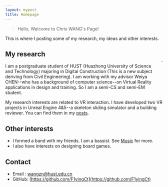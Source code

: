 ```yaml
---
layout: mypost
title: Homepage
---
```


> Hello, Welcome to Chris WANG's Page!

This is where I posting some of  my research, my ideas and other interests.
<div style="float: right; margin-left: 20px; margin-bottom: 100px; margin-top: 50px;">
  <a href="https://www.imagehub.cc/image/me.CHl46z"><img src="https://s1.imagehub.cc/images/2024/12/06/b33ddaa0b25cee37bb69ea8a5105db02.jpg" alt="me" border="0" style="zoom:15%;"></a>
</div>

## My research

I am a postgraduate student of HUST (Huazhong University of Science and Technology) majoring  in Digital Construction (This is a new subject deriving from Civil Engineering). I am working with my advisor Weiya CHEN--who has a background of computer science--on Virtual Reality applications in design and training. So I am a semi-CS and semi-EM student.

My research interests are related to VR interaction. I have developed two VR projects in Unreal Engine 4&5--a skeleton sliding simulator and a building reviewer. You can find them in my [posts](https://f1yingct.github.io/pages/posts.html).

## Other interests

- I formed a band with my friends. I am a bassist. See [Music](https://f1yingct.github.io/pages/music.html) for more.
- I also have interests on designing board games.

## Contact

- Email&nbsp;: [wangzn@hust.edu.cn](mailto:wangzn@hust.edu.cn)
- GitHub: [https://github.com/F1yingCt](https://github.com/F1yingCt)

<br>
<br>